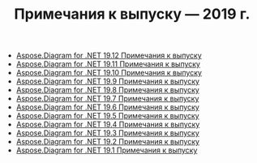 ﻿---
title: Примечания к выпуску — 2019 г.
type: docs
weight: 20
url: /ru/net/release-notes-2019/
---
- [Aspose.Diagram for .NET 19.12 Примечания к выпуску](/diagram/ru/net/aspose-diagram-for-net-19-12-release-notes/)
- [Aspose.Diagram for .NET 19.11 Примечания к выпуску](/diagram/ru/net/aspose-diagram-for-net-19-11-release-notes/)
- [Aspose.Diagram for .NET 19.10 Примечания к выпуску](/diagram/ru/net/aspose-diagram-for-net-19-10-release-notes/)
- [Aspose.Diagram for .NET 19.9 Примечания к выпуску](/diagram/ru/net/aspose-diagram-for-net-19-9-release-notes/)
- [Aspose.Diagram for .NET 19.8 Примечания к выпуску](/diagram/ru/net/aspose-diagram-for-net-19-8-release-notes/)
- [Aspose.Diagram for .NET 19.7 Примечания к выпуску](/diagram/ru/net/aspose-diagram-for-net-19-7-release-notes/)
- [Aspose.Diagram for .NET 19.6 Примечания к выпуску](/diagram/ru/net/aspose-diagram-for-net-19-6-release-notes/)
- [Aspose.Diagram for .NET 19.5 Примечания к выпуску](/diagram/ru/net/aspose-diagram-for-net-19-5-release-notes/)
- [Aspose.Diagram for .NET 19.4 Примечания к выпуску](/diagram/ru/net/aspose-diagram-for-net-19-4-release-notes/)
- [Aspose.Diagram for .NET 19.3 Примечания к выпуску](/diagram/ru/net/aspose-diagram-for-net-19-3-release-notes/)
- [Aspose.Diagram for .NET 19.2 Примечания к выпуску](/diagram/ru/net/aspose-diagram-for-net-19-2-release-notes/)
- [Aspose.Diagram for .NET 19.1 Примечания к выпуску](/diagram/ru/net/aspose-diagram-for-net-19-1-release-notes/)
